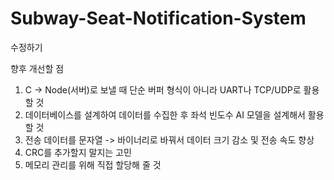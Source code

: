 # Subway-Seat-Notification-System
수정하기

향후 개선할 점
1. C -> Node(서버)로 보낼 때 단순 버퍼 형식이 아니라 UART나 TCP/UDP로 활용할 것
2. 데이터베이스를 설계하여 데이터를 수집한 후 좌석 빈도수 AI 모델을 설계해서 활용할 것
3. 전송 데이터를 문자열 -> 바이너리로 바꿔서 데이터 크기 감소 및 전송 속도 향상
4. CRC를 추가할지 말지는 고민
5. 메모리 관리를 위해 직접 할당해 줄 것

